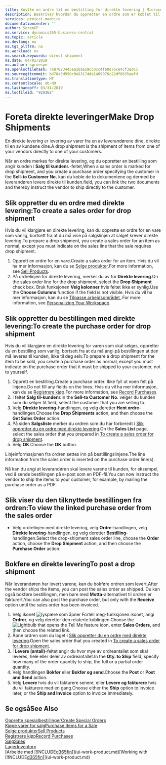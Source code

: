 ```yaml
---
title: Knytte en ordre til en bestilling for direkte levering | Microsoft-dokumentasjon
description: Beskriver hvordan du oppretter en ordre som er koblet til en bestilling, for å sikre levering direkte fra leverandøren til kunden.
services: project-madeira
documentationcenter: ''
author: SorenGP
ms.service: dynamics365-business-central
ms.topic: article
ms.devlang: na
ms.tgt_pltfrm: na
ms.workload: na
ms.search.keywords: direct shipment
ms.date: 04/01/2019
ms.author: sgroespe
ms.openlocfilehash: 7a87023445ea10aa19cc0cc4f60d76ce4cf3e365
ms.sourcegitcommit: bd78a5d990c9e83174da1409076c22df8b35eafd
ms.translationtype: HT
ms.contentlocale: nb-NO
ms.lasthandoff: 03/31/2019
ms.locfileid: "929362"
---
```

# <a name="make-drop-shipments"></a><span data-ttu-id="a6d4a-103">Foreta direkte leveringer</span><span class="sxs-lookup"><span data-stu-id="a6d4a-103">Make Drop Shipments</span></span>
<span data-ttu-id="a6d4a-104">En direkte levering er levering av varer fra en av leverandørene dine, direkte til en av kundene dine.</span><span class="sxs-lookup"><span data-stu-id="a6d4a-104">A drop shipment is the shipment of items from one of your vendors directly to one of your customers.</span></span>

<span data-ttu-id="a6d4a-105">Når en ordre merkes for direkte levering, og du oppretter en bestilling som angir kunden i **Salg til kundenr.**-feltet,</span><span class="sxs-lookup"><span data-stu-id="a6d4a-105">When a sales order is marked for drop shipment, and you create a purchase order specifying the customer in the **Sell-to Customer No.**</span></span> <span data-ttu-id="a6d4a-106">kan du koble de to dokumentene og dermed be leverandøren levere direkte til kunden.</span><span class="sxs-lookup"><span data-stu-id="a6d4a-106">field, you can link the two documents and thereby instruct the vendor to ship directly to the customer.</span></span>

## <a name="to-create-a-sales-order-for-drop-shipment"></a><span data-ttu-id="a6d4a-107">Slik oppretter du en ordre med direkte levering:</span><span class="sxs-lookup"><span data-stu-id="a6d4a-107">To create a sales order for drop shipment</span></span>
<span data-ttu-id="a6d4a-108">Hvis du vil klargjøre en direkte levering, kan du opprette en ordre for en vare som vanlig, bortsett fra at du må vise på salgslinjen at salget krever direkte levering.</span><span class="sxs-lookup"><span data-stu-id="a6d4a-108">To prepare a drop shipment, you create a sales order for an item as normal, except you must indicate on the sales line that the sale requires drop shipment.</span></span>

1. <span data-ttu-id="a6d4a-109">Opprett en ordre for en vare.</span><span class="sxs-lookup"><span data-stu-id="a6d4a-109">Create a sales order for an item.</span></span> <span data-ttu-id="a6d4a-110">Hvis du vil ha mer informasjon, kan du se [Selge produkter](sales-how-sell-products.md).</span><span class="sxs-lookup"><span data-stu-id="a6d4a-110">For more information, see [Sell Products](sales-how-sell-products.md).</span></span>
2. <span data-ttu-id="a6d4a-111">På ordrelinjen for direkte levering, merker du av for **Direkte levering**.</span><span class="sxs-lookup"><span data-stu-id="a6d4a-111">On the sales order line for the drop shipment, select the **Drop Shipment** check box.</span></span> <span data-ttu-id="a6d4a-112">Bruk funksjonen **Velg kolonner** hvis feltet ikke er synlig.</span><span class="sxs-lookup"><span data-stu-id="a6d4a-112">Use the **Choose Columns** function if the field is not visible.</span></span> <span data-ttu-id="a6d4a-113">Hvis du vil ha mer informasjon, kan du se [Tilpasse arbeidsområdet ](ui-personalization-user.md).</span><span class="sxs-lookup"><span data-stu-id="a6d4a-113">For more information, see [Personalizing Your Workspace](ui-personalization-user.md).</span></span>

## <a name="to-create-the-purchase-order-for-drop-shipment"></a><span data-ttu-id="a6d4a-114">Slik oppretter du bestillingen med direkte levering:</span><span class="sxs-lookup"><span data-stu-id="a6d4a-114">To create the purchase order for drop shipment</span></span>
<span data-ttu-id="a6d4a-115">Hvis du vil klargjøre en direkte levering for varen som skal selges, oppretter du en bestilling som vanlig, bortsett fra at du må angi på bestillingen at den må leveres til kunden, ikke til deg selv.</span><span class="sxs-lookup"><span data-stu-id="a6d4a-115">To prepare a drop shipment for the item to be sold, you create a purchase order as normal, except you must indicate on the purchase order that it must be shipped to your customer, not to yourself.</span></span>

1. <span data-ttu-id="a6d4a-116">Opprett en bestilling.</span><span class="sxs-lookup"><span data-stu-id="a6d4a-116">Create a purchase order.</span></span> <span data-ttu-id="a6d4a-117">Ikke fyll ut noen felt på linjene.</span><span class="sxs-lookup"><span data-stu-id="a6d4a-117">Do not fill any fields on the lines.</span></span> <span data-ttu-id="a6d4a-118">Hvis du vil ha mer informasjon, kan du se [Registrere kjøp](purchasing-how-record-purchases.md).</span><span class="sxs-lookup"><span data-stu-id="a6d4a-118">For more information, see [Record Purchases](purchasing-how-record-purchases.md).</span></span>
2. <span data-ttu-id="a6d4a-119">I feltet **Salg til-kundenr.**</span><span class="sxs-lookup"><span data-stu-id="a6d4a-119">In the **Sell-to Customer No.**</span></span> <span data-ttu-id="a6d4a-120">velger du kunden som du selger til.</span><span class="sxs-lookup"><span data-stu-id="a6d4a-120">field, select the customer that you are selling to.</span></span>
3. <span data-ttu-id="a6d4a-121">Velg **Direkte levering**-handlingen, og velg deretter **Hent ordre**-handlingen.</span><span class="sxs-lookup"><span data-stu-id="a6d4a-121">Choose the **Drop Shipments** action, and then choose the **Get Sales Order** action.</span></span>
4. <span data-ttu-id="a6d4a-122">På siden **Salgsliste** merker du ordren som du har forberedt i [Slik oppretter du en ordre med direkte levering](sales-how-drop-shipment.md#to-create-a-sales-order-for-drop-shipment).</span><span class="sxs-lookup"><span data-stu-id="a6d4a-122">On the **Sales List** page, select the sales order that you prepared in [To create a sales order for drop shipment](sales-how-drop-shipment.md#to-create-a-sales-order-for-drop-shipment).</span></span>
5. <span data-ttu-id="a6d4a-123">Velg **OK**.</span><span class="sxs-lookup"><span data-stu-id="a6d4a-123">Choose the **OK** button.</span></span>

<span data-ttu-id="a6d4a-124">Linjeinformasjonen fra ordren settes inn på bestillingslinjene.</span><span class="sxs-lookup"><span data-stu-id="a6d4a-124">The line information from the sales order is inserted on the purchase order line(s).</span></span>

<span data-ttu-id="a6d4a-125">Nå kan du angi at leverandøren skal levere varene til kunden, for eksempel, ved å sende bestillingen på e-post som en PDF-fil.</span><span class="sxs-lookup"><span data-stu-id="a6d4a-125">You can now instruct the vendor to ship the items to your customer, for example, by mailing the purchase order as a PDF.</span></span>     

## <a name="to-view-the-linked-purchase-order-from-the-sales-order"></a><span data-ttu-id="a6d4a-126">Slik viser du den tilknyttede bestillingen fra ordren:</span><span class="sxs-lookup"><span data-stu-id="a6d4a-126">To view the linked purchase order from the sales order</span></span>
* <span data-ttu-id="a6d4a-127">Velg ordrelinjen med direkte levering, velg **Ordre**-handlingen, velg **Direkte levering**-handlingen, og velg deretter **Bestilling**-handlingen.</span><span class="sxs-lookup"><span data-stu-id="a6d4a-127">Select the drop-shipment sales order line, choose the **Order** action, choose the **Drop Shipment** action, and then choose the **Purchase Order** action.</span></span>

## <a name="to-post-a-drop-shipment"></a><span data-ttu-id="a6d4a-128">Bokføre en direkte levering</span><span class="sxs-lookup"><span data-stu-id="a6d4a-128">To post a drop shipment</span></span>
<span data-ttu-id="a6d4a-129">Når leverandøren har levert varene, kan du bokføre ordren som levert.</span><span class="sxs-lookup"><span data-stu-id="a6d4a-129">After the vendor ships the items, you can post the sales order as shipped.</span></span> <span data-ttu-id="a6d4a-130">Du kan også bokføre bestillingen, men bare med **Motta**-alternativet til ordren er fakturert.</span><span class="sxs-lookup"><span data-stu-id="a6d4a-130">You can also post the purchase order, but only with the **Receive** option until the sales order has been invoiced.</span></span>

1. <span data-ttu-id="a6d4a-131">Velg ikonet ![lyspære som åpner Fortell meg-funksjonen](media/ui-search/search_small.png "Fortell hva du vil gjøre") ikonet, angi **Ordrer**, og velg deretter den relaterte koblingen.</span><span class="sxs-lookup"><span data-stu-id="a6d4a-131">Choose the ![Lightbulb that opens the Tell Me feature](media/ui-search/search_small.png "Tell me what you want to do") icon, enter **Sales Orders**, and then choose the related link.</span></span>
2. <span data-ttu-id="a6d4a-132">Åpne ordren som du laget i [Slik oppretter du en ordre med direkte levering]().</span><span class="sxs-lookup"><span data-stu-id="a6d4a-132">Open the sales order that you created in [To create a sales order for drop shipment]().</span></span>
3. <span data-ttu-id="a6d4a-133">I **Levere (antall)**-feltet angir du hvor mye av ordreantallet som skal leveres, hele eller deler av ordreantallet.</span><span class="sxs-lookup"><span data-stu-id="a6d4a-133">In the **Qty. to Ship** field, specify how many of the order quantity to ship, the full or a partial order quantity.</span></span>
4. <span data-ttu-id="a6d4a-134">Velg handlingen **Bokfør** eller **Bokfør og send**.</span><span class="sxs-lookup"><span data-stu-id="a6d4a-134">Choose the **Post** or **Post and Send** action.</span></span>
5. <span data-ttu-id="a6d4a-135">Velg **Levere** hvis du vil fakturere senere, eller **Levere og fakturere** hvis du vil fakturere med en gang.</span><span class="sxs-lookup"><span data-stu-id="a6d4a-135">Choose either the **Ship** option to invoice later, or the **Ship and Invoice** option to invoice immediately.</span></span>

## <a name="see-also"></a><span data-ttu-id="a6d4a-136">Se også</span><span class="sxs-lookup"><span data-stu-id="a6d4a-136">See Also</span></span>
[<span data-ttu-id="a6d4a-137">Opprette spesialbestillinger</span><span class="sxs-lookup"><span data-stu-id="a6d4a-137">Create Special Orders</span></span>](sales-how-to-create-special-orders.md)  
[<span data-ttu-id="a6d4a-138">Kjøpe varer for salg</span><span class="sxs-lookup"><span data-stu-id="a6d4a-138">Purchase Items for a Sale</span></span>](purchasing-how-purchase-products-sale.md)  
[<span data-ttu-id="a6d4a-139">Selge produkter</span><span class="sxs-lookup"><span data-stu-id="a6d4a-139">Sell Products</span></span>](sales-how-sell-products.md)  
[<span data-ttu-id="a6d4a-140">Registrere kjøp</span><span class="sxs-lookup"><span data-stu-id="a6d4a-140">Record Purchases</span></span>](purchasing-how-record-purchases.md)  
[<span data-ttu-id="a6d4a-141">Salg</span><span class="sxs-lookup"><span data-stu-id="a6d4a-141">Sales</span></span>](sales-manage-sales.md)  
[<span data-ttu-id="a6d4a-142">Lager</span><span class="sxs-lookup"><span data-stu-id="a6d4a-142">Inventory</span></span>](inventory-manage-inventory.md)  
<span data-ttu-id="a6d4a-143">[Arbeide med [!INCLUDE[d365fin](includes/d365fin_md.md)]](ui-work-product.md)</span><span class="sxs-lookup"><span data-stu-id="a6d4a-143">[Working with [!INCLUDE[d365fin](includes/d365fin_md.md)]](ui-work-product.md)</span></span>
